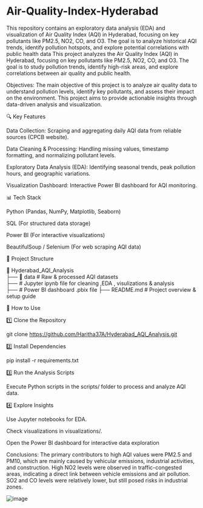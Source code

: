 # Air-Quality-Index-Hyderabad
This repository contains an exploratory data analysis (EDA) and visualization of Air Quality Index (AQI) in Hyderabad, focusing on key pollutants like PM2.5, NO2, CO, and O3. The goal is to analyze historical AQI trends, identify pollution hotspots, and explore potential correlations with public health data 
This project analyzes the Air Quality Index (AQI) in Hyderabad, focusing on key pollutants like PM2.5, NO2, CO, and O3. The goal is to study pollution trends, identify high-risk areas, and explore correlations between air quality and public health.

Objectives:
The main objective of this project is to analyze air quality data to understand pollution levels, identify key pollutants, and assess their impact on  the environment. This project aims to provide actionable insights through data-driven analysis and visualization.

🔍 Key Features

Data Collection: Scraping and aggregating daily AQI data from reliable sources (CPCB website).

Data Cleaning & Processing: Handling missing values, timestamp formatting, and normalizing pollutant levels.

Exploratory Data Analysis (EDA): Identifying seasonal trends, peak pollution hours, and geographic variations.


Visualization Dashboard: Interactive Power BI  dashboard for AQI monitoring.

📊 Tech Stack

Python (Pandas, NumPy, Matplotlib, Seaborn)

SQL (For structured data storage)

Power BI (For interactive visualizations)

BeautifulSoup / Selenium (For web scraping AQI data)

📂 Project Structure

📂 Hyderabad_AQI_Analysis  
 ├── 📁 data                # Raw & processed AQI datasets  
 ├── # Jupyter ipynb file for  cleaning ,EDA , visulizations & analysis   
 ├── # Power BI dashboard .pbix file
 ├── README.md              # Project overview & setup guide  

🚀 How to Use

1️⃣ Clone the Repository

git clone https://github.com/Haritha37A/Hyderabad_AQI_Analysis.git

2️⃣ Install Dependencies

pip install -r requirements.txt

3️⃣ Run the Analysis Scripts

Execute Python scripts in the scripts/ folder to process and analyze AQI data.

4️⃣ Explore Insights

Use Jupyter notebooks for EDA.

Check visualizations in visualizations/.

Open the Power BI dashboard for interactive data exploration

Conclusions:
The primary contributors to high AQI values were PM2.5 and PM10, which are mainly caused by vehicular emissions, industrial activities, and construction.
High NO2 levels were observed in traffic-congested areas, indicating a direct link between vehicle emissions and air pollution.
SO2 and CO levels were relatively lower, but still posed risks in industrial zones.

![image](https://github.com/user-attachments/assets/54e04184-b843-4fbf-b632-d38ebbf85dc1)


